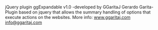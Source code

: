 jQuery plugin ggExpandable v1.0
-developed by GGaritaJ Gerardo Garita-
Plugin based on jquery that allows the summary handling of options that execute actions on the websites. 
More info: www.ggaritaj.com info@ggaritaj.com
